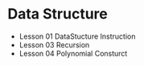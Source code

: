# Data Structure

- Lesson 01 DataStucture Instruction
- Lesson 03 Recursion
- Lesson 04 Polynomial Consturct
